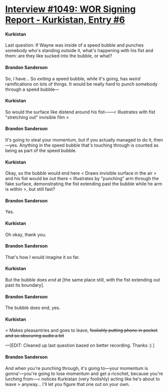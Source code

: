 # [Interview #1049: WOR Signing Report - Kurkistan, Entry #6](https://www.theoryland.com/intvmain.php?i=1049#6)

#### Kurkistan

Last question: If Wayne was inside of a speed bubble and punches somebody who's standing outside it, what's happening with his fist and them: are they like sucked into the bubble, or what?

#### Brandon Sanderson

So, I have... So
*exiting*
a speed bubble, while it's going, has
*weird*
ramifications on lots of things. It would be really hard to punch somebody through a speed bubble—

#### Kurkistan

So would the surface like distend around his fist——< Illustrates with fist "stretching out" invisible film >

#### Brandon Sanderson

It's going to steal your momentum, but if you actually managed to do it, then—yes. Anything in the speed bubble that's touching through is counted as being as part of the speed bubble.

#### Kurkistan

Okay, so the bubble would end here < Draws invisible surface in the air > and his fist would be out there < Illustrates by "punching" arm through the fake surface, demonstrating the fist extending past the bubble while he arm is within >, but still fast?

#### Brandon Sanderson

Yes.

#### Kurkistan

Oh okay, thank you.

#### Brandon Sanderson

That's how I would imagine it so far.

#### Kurkistan

But the bubble does
*end*
at [the same place still, with the fist extending out past its boundary].

#### Brandon Sanderson

The bubble does end, yes.

#### Kurkistan

< Makes pleasantries and goes to leave,
~~foolishly putting phone in pocket and so obscuring audio a bit~~
>
  
—[EDIT: Cleaned up last question based on better recording. Thanks :) ]

#### Brandon Sanderson

And when you're punching through, it's going to—your momentum is gonna'—you're going to lose momentum and get a ricochet, because you're lurching from—< notices Kurkistan (very foolishly) acting like he's about to leave > anyway... I'll let you figure that one out on your own.


